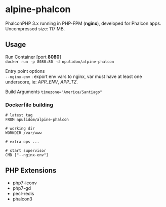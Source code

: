 alpine-phalcon
==============

PhalconPHP 3.x running in PHP-FPM (**nginx**), developed for Phalcon apps.  
Uncompressed size: 117 MB.

## Usage

Run Container [port **8080**]  
`docker run -p 8080:80 -d npulidom/alpine-phalcon`

Entry point options  
`--nginx-env` : export env vars to nginx, var must have at least one underscore, ie: *APP_ENV*, *APP_TZ*.

Build Arguments
`timezone="America/Santiago"`

### Dockerfile building

```docker
# latest tag
FROM npulidom/alpine-phalcon

# working dir
WORKDIR /var/www

# extra ops ...

# start supervisor
CMD ["--nginx-env"]
```

## PHP Extensions

- php7-iconv
- php7-gd
- pecl-redis
- phalcon3
